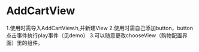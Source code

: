 # AddCartView
1.使用时需导入AddCartView.h,并新建View
2.使用时需自己添加button，button点击事件执行play事件（见demo）
3.可以随意更改chooseView（购物配置界面）里的组件。
